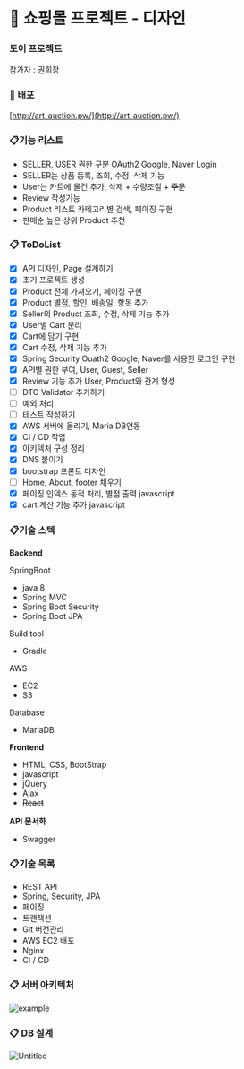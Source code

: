 # 🛒 쇼핑몰 프로젝트 - 디자인

### 토이 프로젝트

참가자 : 권희창

### 🔗 배포

[http://art-auction.pw/](http://art-auction.pw/)

### 📋기능 리스트

- SELLER, USER 권한 구분 OAuth2 Google, Naver Login
- SELLER는 상품 등록, 조회, 수정, 삭제 기능
- User는 카트에 물건 추가, 삭제 + 수량조절 + ~~주문~~
- Review 작성기능
- Product 리스트 카테고리별 검색, 페이징 구현
- 판매순 높은 상위 Product 추천

### 📋 ToDoList

- [x] API 디자인, Page 설계하기
- [x] 초기 프로젝트 생성
- [x] Product 전체 가져오기, 페이징 구현
- [x] Product 별점, 할인, 배송일, 항목 추가
- [x] Seller의 Product 조회, 수정, 삭제 기능 추가
- [x] User별 Cart 분리
- [x] Cart에 담기 구현
- [x] Cart 수정, 삭제 기능 추가
- [x] Spring Security Ouath2 Google, Naver를 사용한 로그인 구현
- [x] API별 권한 부여, User, Guest, Seller
- [x] Review 기능 추가 User, Product와 관계 형성
- [ ] DTO Validator 추가하기
- [ ] 예외 처리
- [ ] 테스트 작성하기
- [x] AWS 서버에 올리기, Maria DB연동
- [x] CI / CD 작업
- [x] 아키텍처 구성 정리
- [x] DNS 붙이기
- [x] bootstrap 프론트 디자인
- [ ] Home, About, footer 채우기
- [x] 페이징 인덱스 동적 처리, 별점 출력 javascript
- [x] cart 계산 기능 추가 javascript

### 📋기술 스텍

**Backend**

SpringBoot

- java 8
- Spring MVC
- Spring Boot Security
- Spring Boot JPA

Build tool

- Gradle

AWS

- EC2
- S3

Database

- MariaDB

**Frontend**

- HTML, CSS, BootStrap
- javascript
- jQuery
- Ajax
- ~~React~~

**API 문서화**

- Swagger

### 📋기술 목록

- REST API
- Spring, Security, JPA
- 페이징
- 트랜잭션
- Git 버전관리
- AWS EC2 배포
- Nginx
- CI / CD

### 📋 서버 아키텍처

![example](https://user-images.githubusercontent.com/22570262/132129166-2cae802a-cdc2-4975-a035-ef9e73fd0af1.png)

### 📋 DB 설계
![Untitled](https://user-images.githubusercontent.com/22570262/134138147-e919c281-bd8f-4bdb-a17a-4ae44ad1a47e.png)


